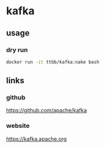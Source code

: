 # kafka
## usage
### dry run
```bash
docker run -it ttbb/kafka:nake bash
```
## links
### github
https://github.com/apache/kafka
### website
https://kafka.apache.org
